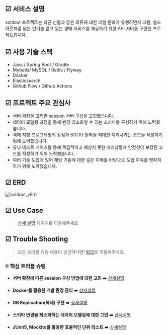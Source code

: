 ## ☑ 서비스 설명
soldout 프로젝트는 최근 신발과 같은 의류에 대한 리셀 문화가 유행하면서 크림, 솔드아웃처럼 많은 인기를 얻고 있는 경매 서비스를 제공하기 위한 API 서버를 구현한 프로젝트입니다.

## ☑ 사용 기술 스택
- Java / Spring Boot / Gradle
- Mybatis/ MySQL / Redis / Flyway
- Docker
- Elasticsearch
- Github Flow / Github Actions

## ☑ 프로젝트 주요 관심사
- 서버 확장을 고려한 session 서버 구성을 고민했습니다.
- 데이터 모델링 과정을 통해 변경 최소화할 수 있는 스키마를 구성하기 위해 노력했습니다.
- 객체 지향 프로그래밍의 장점과 SOLID 원칙을 최대한 지켜나가는 코드들 작성하기 위해 노력했습니다.
- 유닛 테스트 케이스를 통해 독립적이고 예상치 못한 에러상황에 안정성이 보장된 코드를 작성하기 위해 노력했습니다.
- 여러 기술 도입에 있어 해당 기술에 대한 깊은 이해를 바탕으로 도입 이유를 명확히 하기 위해 노력했습니다.

## ☑ ERD
![soldout_v6 0](https://user-images.githubusercontent.com/77563468/173525187-12bd70f0-6211-44d1-a51a-7e032fdbdad9.png)

## ☑ Use Case
> [상세 설명](https://github.com/kimcno3/soldout/wiki/Use-Case) 페이지로 이동해주세요

## ☑ Trouble Shooting
> 모든 트러블 슈팅 내용이 궁금하다면! [링크](https://github.com/kimcno3/soldout/wiki/Trouble-Shooting)로 이동해주세요.

### ‼️ 핵심 트러블 슈팅
- **서버 확장에 따른 session 구성 방법에 대한 고민** ➡️ [상세설명](https://kimcno3.github.io/f-lab/2022/06/20/%EC%84%9C%EB%B2%84-%ED%99%95%EC%9E%A5%EC%97%90-%EB%94%B0%EB%A5%B8-session-%EA%B5%AC%EC%84%B1-%EB%B0%A9%EB%B2%95%EC%97%90-%EB%8C%80%ED%95%9C-%EA%B3%A0%EB%AF%BC.html)

- **Docker를 활용한 개발 환경 관리** ➡️ [상세설명](https://kimcno3.github.io/f-lab/2022/06/22/Docker%EB%A5%BC-%ED%99%9C%EC%9A%A9%ED%95%9C-%EA%B0%9C%EB%B0%9C-%ED%99%98%EA%B2%BD-%EA%B4%80%EB%A6%AC.html)

- **DB Replication(복제) 구현** ➡️ [상세설명](https://kimcno3.github.io/f-lab/2022/07/05/DB-Replication-%EC%A0%81%EC%9A%A9.html)

- **스키마 변경을 최소화하는 데이터 모델링에 대한 고민** ➡️ [상세설명](https://kimcno3.github.io/f-lab/2022/07/07/%EC%8A%A4%ED%82%A4%EB%A7%88-%EB%B3%80%EA%B2%BD%EC%9D%84-%EC%B5%9C%EC%86%8C%ED%99%94%ED%95%98%EB%8A%94-%EB%8D%B0%EC%9D%B4%ED%84%B0-%EB%AA%A8%EB%8D%B8%EB%A7%81%EC%97%90-%EB%8C%80%ED%95%9C-%EA%B3%A0%EB%AF%BC.html)

- **JUnit5, Mockito를 활용한 효율적인 단위 테스트** ➡️ [상세설명](https://kimcno3.github.io/f-lab/2022/07/08/JUnit5,-Mokito%EB%A5%BC-%ED%99%9C%EC%9A%A9%ED%95%9C-%ED%9A%A8%EC%9C%A8%EC%A0%81%EC%9D%B8-%EB%8B%A8%EC%9C%84-%ED%85%8C%EC%8A%A4%ED%8A%B8.html)

